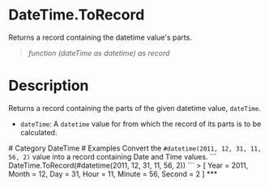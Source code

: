 ﻿# DateTime.ToRecord
Returns a record containing the datetime value's parts.
> _function (dateTime as datetime) as record_
# Description 
Returns a record containing the parts of the given datetime value, <code>dateTime</code>.
 <ul>
        <li><code>dateTime</code>: A <code>datetime</code> value for from which the record of its parts is to be calculated.</li>    
      </ul>
# Category 
DateTime
# Examples 
Convert the <code>#datetime(2011, 12, 31, 11, 56, 2)</code> value into a record containing Date and Time values.
```
DateTime.ToRecord(#datetime(2011, 12, 31, 11, 56, 2))
```
> [
      Year = 2011,
      Month = 12,
      Day = 31,
      Hour = 11,
      Minute = 56,
      Second = 2
]
***
